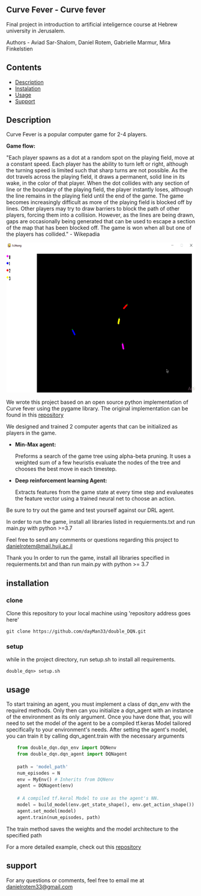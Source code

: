 ## Curve Fever - Curve fever

Final project in introduction to artificial inteligernce course at Hebrew university in Jerusalem.

Authors - Aviad Sar-Shalom, Daniel Rotem, Gabrielle Marmur, Mira Finkelstien

Contents
--------

* [Description](#description)
* [Instalation](#installation)
* [Usage](#usage)
* [Support](#support)

Description
-----------

Curve Fever is a popular computer game for 2-4 players. 

**Game flow:**

"Each player spawns as a dot at a random spot on the playing field, move at a constant speed. Each player has the ability to turn left or right, although the turning speed is limited such that sharp turns are not possible. As the dot travels across the playing field, it draws a permanent, solid line in its wake, in the color of that player. When the dot collides with any section of line or the boundary of the playing field, the player instantly loses, although the line remains in the playing field until the end of the game. The game becomes increasingly difficult as more of the playing field is blocked off by lines. Other players may try to draw barriers to block the path of other players, forcing them into a collision. However, as the lines are being drawn, gaps are occasionally being generated that can be used to escape a section of the map that has been blocked off. The game is won when all but one of the players has collided." - Wikepadia

<img src="static/img/CurveFever.gif" width="550" height="400"/>


We wrote this project based on an open source python implementation of Curve fever using the pygame library. The original implementation can be found in this [repository](https://github.com/Valaraucoo/AchtungDiePython.git) 

We designed and trained 2 computer agents that can be initialized as players in the game.
- **Min-Max agent:**

    Preforms a search of the game tree using alpha-beta pruning. It uses a weighted sum of a few heuristis evaluate the nodes of the tree and chooses the best move in each timestep. 
    
- **Deep reinforcement learning Agent:**

    Extracts features from the game state at every time step and evalueates the feature vector using a trained neural net to choose an action.




Be sure to try out the game and test yourself against our DRL agent.

In order to run the game, install all libraries listed in requierments.txt and run main.py with python >=3.7

Feel free to send any comments or questions regarding this project to danielrotem@mail.huji.ac.il

Thank you
In order to run the game, install all libraries specified in requierments.txt and than run main.py with python >= 3.7

 
installation
--------

### clone
Clone this repository to your local machine using 'repository address goes here'
            
    git clone https://github.com/dayMan33/double_DQN.git

### setup 
while in the project directory, run setup.sh to install all requirements.

    double_dqn> setup.sh

usage
-----
To start training an agent, you must implement a class of dqn_env with the required methods. Only then can you 
initialize a dqn_agent with an instance of the environment as its only argument. Once you have done that, you will need
to set the model of the agent to be a compiled tf.keras Model tailored specifically to your environment's needs. 
After setting the agent's model, you can train it by calling dqn_agent.train with the necessary arguments
 
```python
    from double_dqn.dqn_env import DQNenv
    from double_dqn.dqn_agent import DQNagent

    path = 'model_path'
    num_episodes = N
    env = MyEnv() # Inherits from DQNenv
    agent = DQNagent(env)
    
    # A compiled tf.keral Model to use as the agent's NN.
    model = build_model(env.get_state_shape(), env.get_action_shape())
    agent.set_model(model)
    agent.train(num_episodes, path)
```
    
The train method saves the weights and the model architecture to the specified path

For a more detailed example, check out this [repository](https://github.com/dayMan33/double_dqn_usage.git)

support
-------
For any questions or comments, feel free to email me at danielrotem33@gmail.com


